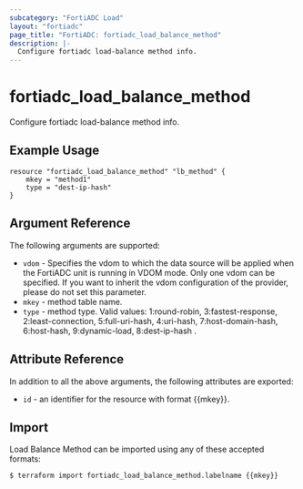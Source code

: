 ```yaml
---
subcategory: "FortiADC Load"
layout: "fortiadc"
page_title: "FortiADC: fortiadc_load_balance_method"
description: |-
  Configure fortiadc load-balance method info.
---
```


# fortiadc_load_balance_method
Configure fortiadc load-balance method info.

## Example Usage
```hcl
resource "fortiadc_load_balance_method" "lb_method" {
	mkey = "method1"
	type = "dest-ip-hash"
}

```

## Argument Reference

The following arguments are supported:

* `vdom` - Specifies the vdom to which the data source will be applied when the FortiADC unit is running in VDOM mode. Only one vdom can be specified. If you want to inherit the vdom configuration of the provider, please do not set this parameter.
* `mkey` - method table name.
* `type` - method type. Valid values: 1:round-robin, 3:fastest-response, 2:least-connection, 5:full-uri-hash, 4:uri-hash, 7:host-domain-hash, 6:host-hash, 9:dynamic-load, 8:dest-ip-hash .

## Attribute Reference

In addition to all the above arguments, the following attributes are exported:
* `id` - an identifier for the resource with format {{mkey}}.

## Import
 Load Balance Method can be imported using any of these accepted formats:
```
$ terraform import fortiadc_load_balance_method.labelname {{mkey}}
```
